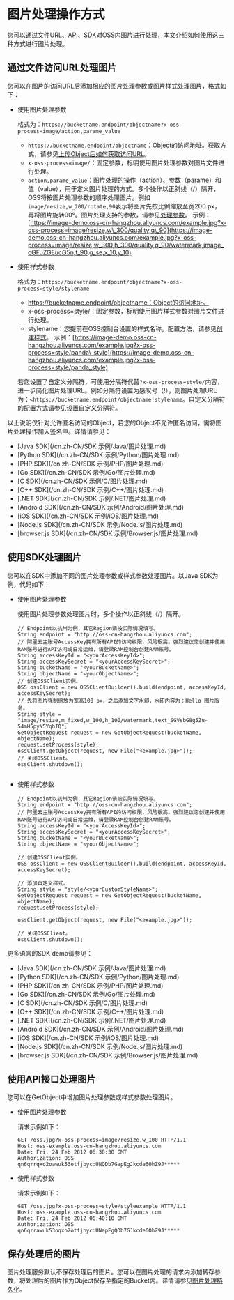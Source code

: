 # 图片处理操作方式

您可以通过文件URL、API、SDK对OSS内图片进行处理，本文介绍如何使用这三种方式进行图片处理。

## 通过文件访问URL处理图片

您可以在图片的访问URL后添加相应的图片处理参数或图片样式处理图片，格式如下：

-   使用图片处理参数

    格式为：`https://bucketname.endpoint/objectname?x-oss-process=image/action,parame_value`

    -   `https://bucketname.endpoint/objectname`：Object的访问地址。获取方式，请参见[上传Object后如何获取访问URL](/cn.zh-CN/开发指南/对象/文件（Object）/常见问题/上传Object后如何获取访问URL？.md)。
    -   `x-oss-process=image/`：固定参数，标明使用图片处理参数对图片文件进行处理。
    -   `action,parame_value`：图片处理的操作（action）、参数（parame）和值（value），用于定义图片处理的方式。多个操作以正斜线（/）隔开，OSS将按图片处理参数的顺序处理图片。例如`image/resize,w_200/rotate,90`表示将图片先按比例缩放至宽200 px，再将图片旋转90°。图片处理支持的参数，请参见[处理参数](/cn.zh-CN/开发指南/数据处理/图片处理指南/简介.md)。
    示例：[https://image-demo.oss-cn-hangzhou.aliyuncs.com/example.jpg?x-oss-process=image/resize,w\_300/quality,q\_90](https://image-demo.oss-cn-hangzhou.aliyuncs.com/example.jpg?x-oss-process=image/resize,w_300,h_300/quality,q_90/watermark,image_cGFuZGEucG5n,t_90,g_se,x_10,y_10)

-   使用样式参数

    格式为：`https://bucketname.endpoint/objectname?x-oss-process=style/stylename`

    -   https://bucketname.endpoint/objectname：Object的访问地址。
    -   x-oss-process=style/：固定参数，标明使用图片样式参数对图片文件进行处理。
    -   stylename：您提前在OSS控制台设置的样式名称。配置方法，请参见[创建样式](/cn.zh-CN/开发指南/数据处理/图片处理指南/图片样式.md)。
    示例：[https://image-demo.oss-cn-hangzhou.aliyuncs.com/example.jpg?x-oss-process=style/panda\_style](https://image-demo.oss-cn-hangzhou.aliyuncs.com/example.jpg?x-oss-process=style/panda_style)

    若您设置了自定义分隔符，可使用分隔符代替`?x-oss-process=style/`内容，进一步简化图片处理URL。例如分隔符设置为感叹号（!），则图片处理URL为：`<https://bucketname.endpoint/objectname!stylename`。自定义分隔符的配置方式请参见[设置自定义分隔符](/cn.zh-CN/开发指南/数据处理/图片处理指南/图片原图保护.md)。


以上说明仅针对允许匿名访问的Object，若您的Object不允许匿名访问，需将图片处理操作加入签名中。详情请参见：

-   [Java SDK](/cn.zh-CN/SDK 示例/Java/图片处理.md)
-   [Python SDK](/cn.zh-CN/SDK 示例/Python/图片处理.md)
-   [PHP SDK](/cn.zh-CN/SDK 示例/PHP/图片处理.md)
-   [Go SDK](/cn.zh-CN/SDK 示例/Go/图片处理.md)
-   [C SDK](/cn.zh-CN/SDK 示例/C/图片处理.md)
-   [C++ SDK](/cn.zh-CN/SDK 示例/C++/图片处理.md)
-   [.NET SDK](/cn.zh-CN/SDK 示例/.NET/图片处理.md)
-   [Android SDK](/cn.zh-CN/SDK 示例/Android/图片处理.md)
-   [iOS SDK](/cn.zh-CN/SDK 示例/iOS/图片处理.md)
-   [Node.js SDK](/cn.zh-CN/SDK 示例/Node.js/图片处理.md)
-   [browser.js SDK](/cn.zh-CN/SDK 示例/Browser.js/图片处理.md)

## 使用SDK处理图片

您可以在SDK中添加不同的图片处理参数或样式参数处理图片。以Java SDK为例，代码如下：

-   使用图片处理参数

    使用图片处理参数处理图片时，多个操作以正斜线（/）隔开。

    ```
    // Endpoint以杭州为例，其它Region请按实际情况填写。
    String endpoint = "http://oss-cn-hangzhou.aliyuncs.com";
    // 阿里云主账号AccessKey拥有所有API的访问权限，风险很高。强烈建议您创建并使用RAM账号进行API访问或日常运维，请登录RAM控制台创建RAM账号。
    String accessKeyId = "<yourAccessKeyId>";
    String accessKeySecret = "<yourAccessKeySecret>";
    String bucketName = "<yourBucketName>";
    String objectName = "<yourObjectName>";
    // 创建OSSClient实例。
    OSS ossClient = new OSSClientBuilder().build(endpoint, accessKeyId, accessKeySecret);
    // 先将图片强制缩放为宽高100 px，之后添加文字水印，水印内容为：Hello 图片服务。
    String style = "image/resize,m_fixed,w_100,h_100/watermark,text_SGVsbG8g5Zu-54mH5pyN5YqhIQ";
    GetObjectRequest request = new GetObjectRequest(bucketName, objectName);
    request.setProcess(style);
    ossClient.getObject(request, new File("<example.jpg>"));
    // 关闭OSSClient。
    ossClient.shutdown();
                            
    ```

-   使用样式参数

    ```
    // Endpoint以杭州为例，其它Region请按实际情况填写。
    String endpoint = "http://oss-cn-hangzhou.aliyuncs.com";
    // 阿里云主账号AccessKey拥有所有API的访问权限，风险很高。强烈建议您创建并使用RAM账号进行API访问或日常运维，请登录RAM控制台创建RAM账号。
    String accessKeyId = "<yourAccessKeyId>";
    String accessKeySecret = "<yourAccessKeySecret>";
    String bucketName = "<yourBucketName>";
    String objectName = "<yourObjectName>";
    
    // 创建OSSClient实例。
    OSS ossClient = new OSSClientBuilder().build(endpoint, accessKeyId, accessKeySecret);
    
    // 添加自定义样式。
    String style = "style/<yourCustomStyleName>";
    GetObjectRequest request = new GetObjectRequest(bucketName, objectName);
    request.setProcess(style);
    
    ossClient.getObject(request, new File("<example.jpg>"));
    
    // 关闭OSSClient。
    ossClient.shutdown();
    ```


更多语言的SDK demo请参见：

-   [Java SDK](/cn.zh-CN/SDK 示例/Java/图片处理.md)
-   [Python SDK](/cn.zh-CN/SDK 示例/Python/图片处理.md)
-   [PHP SDK](/cn.zh-CN/SDK 示例/PHP/图片处理.md)
-   [Go SDK](/cn.zh-CN/SDK 示例/Go/图片处理.md)
-   [C SDK](/cn.zh-CN/SDK 示例/C/图片处理.md)
-   [C++ SDK](/cn.zh-CN/SDK 示例/C++/图片处理.md)
-   [.NET SDK](/cn.zh-CN/SDK 示例/.NET/图片处理.md)
-   [Android SDK](/cn.zh-CN/SDK 示例/Android/图片处理.md)
-   [iOS SDK](/cn.zh-CN/SDK 示例/iOS/图片处理.md)
-   [Node.js SDK](/cn.zh-CN/SDK 示例/Node.js/图片处理.md)
-   [browser.js SDK](/cn.zh-CN/SDK 示例/Browser.js/图片处理.md)

## 使用API接口处理图片

您可以在GetObject中增加图片处理参数或样式参数处理图片。

-   使用图片处理参数

    请求示例如下：

    ```
    GET /oss.jpg?x-oss-process=image/resize,w_100 HTTP/1.1
    Host: oss-example.oss-cn-hangzhou.aliyuncs.com
    Date: Fri, 24 Feb 2012 06:38:30 GMT
    Authorization: OSS qn6qrrqxo2oawuk53otfjbyc:UNQDb7GapEgJkcde6OhZ9J*****
    ```

-   使用样式参数

    请求示例如下：

    ```
    GET /oss.jpg?x-oss-process=style/styleexample HTTP/1.1
    Host: oss-example.oss-cn-hangzhou.aliyuncs.com
    Date: Fri, 24 Feb 2012 06:40:10 GMT
    Authorization: OSS qn6qrrawuk53oqxo2otfjbyc:UNapEgQDb7GJkcde6OhZ9J*****
    ```


## 保存处理后的图片

图片处理服务默认不保存处理后的图片。您可以在图片处理的请求内添加转存参数，将处理后的图片作为Object保存至指定的Bucket内。详情请参见[图片处理持久化](/cn.zh-CN/开发指南/数据处理/图片处理指南/图片处理持久化.md)。

